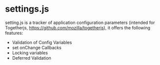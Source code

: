 settings.js
==========

setting.js is a tracker of application configuration parameters (intended for Togetherjs, https://github.com/mozilla/togetherjs), it offers the following features:
- Validation of Config Variables
- set onChange Callbacks
- Locking variables
- Deferred Validation



